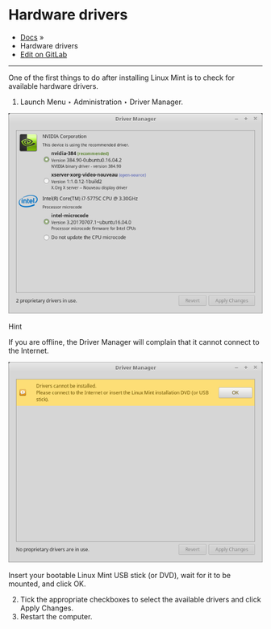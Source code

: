 # Hardware drivers

* [Docs](broken-reference) »
* Hardware drivers
* [Edit on GitLab](https://gitlab.com/linuxmint/documentation/installation-guide/blob/master/docs/drivers.rst)

***

One of the first things to do after installing Linux Mint is to check for available hardware drivers.

1. Launch Menu ‣ Administration ‣ Driver Manager.

[![\_images/mintdrivers.png](../../../.gitbook/assets/mintdrivers.png)](../../../.gitbook/assets/mintdrivers.png)

Hint

If you are offline, the Driver Manager will complain that it cannot connect to the Internet.

[![\_images/mintdrivers-2.png](<../../../.gitbook/assets/mintdrivers 2.png>)](<../../../.gitbook/assets/mintdrivers 2.png>)

Insert your bootable Linux Mint USB stick (or DVD), wait for it to be mounted, and click OK.

2. Tick the appropriate checkboxes to select the available drivers and click Apply Changes.
3. Restart the computer.
